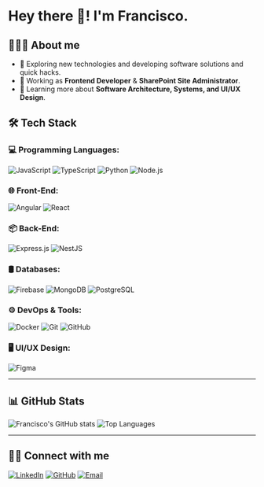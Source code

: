 # Hey there 👋! I'm Francisco.

## 👨🏼‍💻 About me
- 🤔 Exploring new technologies and developing software solutions and quick hacks.
- 💼 Working as **Frontend Developer** & **SharePoint Site Administrator**.
- 🌱 Learning more about **Software Architecture, Systems, and UI/UX Design**.

## 🛠 Tech Stack
### 💻 Programming Languages:
![JavaScript](https://img.shields.io/badge/-JavaScript-F7DF1E?logo=javascript&logoColor=black)
![TypeScript](https://img.shields.io/badge/-TypeScript-3178C6?logo=typescript&logoColor=white)
![Python](https://img.shields.io/badge/-Python-3776AB?logo=python&logoColor=white)
![Node.js](https://img.shields.io/badge/-Node.js-339933?logo=node.js&logoColor=white)

### 🌐 Front-End:
![Angular](https://img.shields.io/badge/-Angular-DD0031?logo=angular&logoColor=white)
![React](https://img.shields.io/badge/-React-61DAFB?logo=react&logoColor=black)

### 📦 Back-End:
![Express.js](https://img.shields.io/badge/-Express.js-000000?logo=express&logoColor=white)
![NestJS](https://img.shields.io/badge/-NestJS-E0234E?logo=nestjs&logoColor=white)

### 🛢 Databases:
![Firebase](https://img.shields.io/badge/-Firebase-FFCA28?style=flat&logo=firebase&logoColor=black)
![MongoDB](https://img.shields.io/badge/-MongoDB-47A248?logo=mongodb&logoColor=white)
![PostgreSQL](https://img.shields.io/badge/-PostgreSQL-336791?logo=postgresql&logoColor=white)

### ⚙️ DevOps & Tools:
![Docker](https://img.shields.io/badge/-Docker-2496ED?logo=docker&logoColor=white)
![Git](https://img.shields.io/badge/-Git-F05032?logo=git&logoColor=white)
![GitHub](https://img.shields.io/badge/-GitHub-181717?logo=github&logoColor=white)

### 🖥 UI/UX Design:
![Figma](https://img.shields.io/badge/-Figma-F24E1E?logo=figma&logoColor=white)

---

## 📊 GitHub Stats
![Francisco's GitHub stats](https://github-readme-stats.vercel.app/api?username=FranciscoSoares0&show_icons=true&theme=radical)
![Top Languages](https://github-readme-stats.vercel.app/api/top-langs/?username=FranciscoSoares0&layout=compact&theme=radical)

---

## 🤝🏻 Connect with me
[![LinkedIn](https://img.shields.io/badge/-LinkedIn-0077B5?logo=linkedin&logoColor=white)]((https://www.linkedin.com/in/francisco-soares-a2871b211/))
[![GitHub](https://img.shields.io/badge/-GitHub-181717?logo=github&logoColor=white)](https://github.com/FranciscoSoares0)
[![Email](https://img.shields.io/badge/-Email-D14836?logo=gmail&logoColor=white)](mailto:fsoares751@gmail.com)
